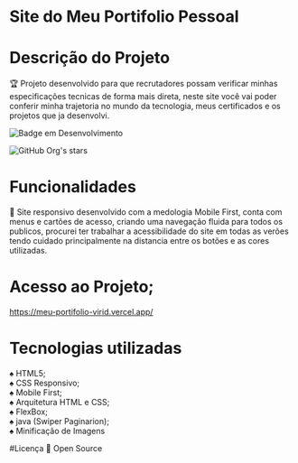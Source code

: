 # Site do Meu Portifolio Pessoal

# Descrição do Projeto
:trophy: Projeto desenvolvido para que recrutadores possam verificar minhas especificações tecnicas de forma mais direta, neste site você vai poder conferir minha trajetoria no mundo da tecnologia, meus certificados e os projetos que ja desenvolvi.

![Badge em Desenvolvimento](http://img.shields.io/static/v1?label=STATUS&message=EM%20DESENVOLVIMENTO&color=GREEN&style=for-the-badge)

![GitHub Org's stars](https://img.shields.io/github/stars/camilafernanda?style=social)

# Funcionalidades
:rocket: Site responsivo desenvolvido com a medologia Mobile First, conta com menus e cartões de acesso, criando uma navegação fluida para todos os publicos, procurei ter trabalhar a acessibilidade do site em todas as verões tendo cuidado principalmente na distancia entre os botões e as cores utilizadas.

# Acesso ao Projeto;
https://meu-portifolio-virid.vercel.app/

# Tecnologias utilizadas

:spades: HTML5;<br>
:spades: CSS Responsivo;<br>
:spades: Mobile First;<br>
:spades: Arquitetura HTML e CSS;<br>
:spades: FlexBox;<br>
:spades: java (Swiper Paginarion);<br>
:spades: Minificação de Imagens<br>

#Licença
:file_folder: Open Source
